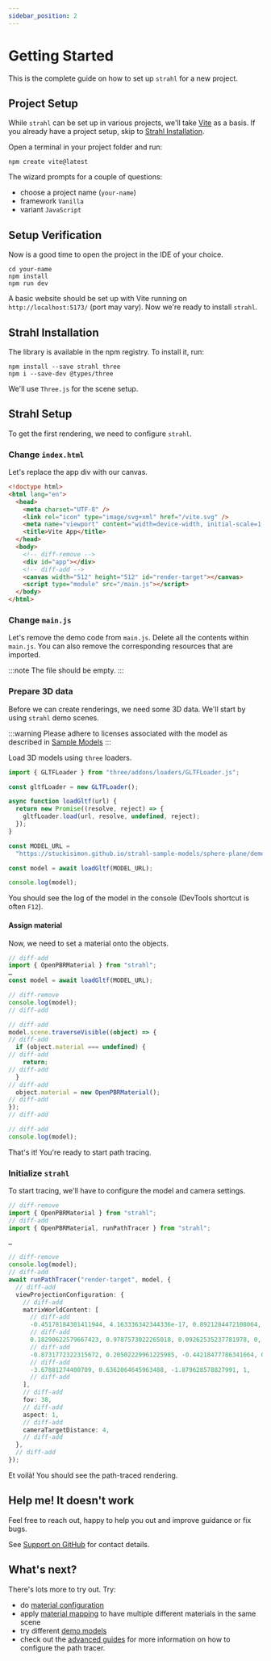 ```yaml
---
sidebar_position: 2
---
```


# Getting Started

This is the complete guide on how to set up `strahl` for a new project.

## Project Setup

While `strahl` can be set up in various projects, we'll take [Vite](https://vitejs.dev/) as a basis. If you already have a project setup, skip to [Strahl Installation](#strahl-installation).

Open a terminal in your project folder and run:

```
npm create vite@latest
```

The wizard prompts for a couple of questions:

- choose a project name (`your-name`)
- framework `Vanilla`
- variant `JavaScript`

## Setup Verification

Now is a good time to open the project in the IDE of your choice.

```
cd your-name
npm install
npm run dev
```

A basic website should be set up with Vite running on `http://localhost:5173/` (port may vary). Now we're ready to install `strahl`.

## Strahl Installation

The library is available in the npm registry. To install it, run:

```
npm install --save strahl three
npm i --save-dev @types/three
```

We'll use `Three.js` for the scene setup.

## Strahl Setup

To get the first rendering, we need to configure `strahl`.

### Change `index.html`

Let's replace the app div with our canvas.

```html title="index.html"
<!doctype html>
<html lang="en">
  <head>
    <meta charset="UTF-8" />
    <link rel="icon" type="image/svg+xml" href="/vite.svg" />
    <meta name="viewport" content="width=device-width, initial-scale=1.0" />
    <title>Vite App</title>
  </head>
  <body>
    <!-- diff-remove -->
    <div id="app"></div>
    <!-- diff-add -->
    <canvas width="512" height="512" id="render-target"></canvas>
    <script type="module" src="/main.js"></script>
  </body>
</html>
```

### Change `main.js`

Let's remove the demo code from `main.js`. Delete all the contents within `main.js`. You can also remove the corresponding resources that are imported.

:::note
The file should be empty.
:::

### Prepare 3D data

Before we can create renderings, we need some 3D data. We'll start by using `strahl` demo scenes.

:::warning
Please adhere to licenses associated with the model as described in [Sample Models](https://stuckisimon.github.io/strahl-sample-models/)
:::

Load 3D models using `three` loaders.

```ts title="main.js"
import { GLTFLoader } from "three/addons/loaders/GLTFLoader.js";

const gltfLoader = new GLTFLoader();

async function loadGltf(url) {
  return new Promise((resolve, reject) => {
    gltfLoader.load(url, resolve, undefined, reject);
  });
}

const MODEL_URL =
  "https://stuckisimon.github.io/strahl-sample-models/sphere-plane/demo1.glb";

const model = await loadGltf(MODEL_URL);

console.log(model);
```

You should see the log of the model in the console (DevTools shortcut is often `F12`).

#### Assign material

Now, we need to set a material onto the objects.

```ts title="main.js"
// diff-add
import { OpenPBRMaterial } from "strahl";
…
const model = await loadGltf(MODEL_URL);

// diff-remove
console.log(model);
// diff-add

// diff-add
model.scene.traverseVisible((object) => {
// diff-add
  if (object.material === undefined) {
// diff-add
    return;
// diff-add
  }
// diff-add
  object.material = new OpenPBRMaterial();
// diff-add
});
// diff-add

// diff-add
console.log(model);
```

That's it! You're ready to start path tracing.

### Initialize `strahl`

To start tracing, we'll have to configure the model and camera settings.

```ts title="main.js"
// diff-remove
import { OpenPBRMaterial } from "strahl";
// diff-add
import { OpenPBRMaterial, runPathTracer } from "strahl";

…

// diff-remove
console.log(model);
// diff-add
await runPathTracer("render-target", model, {
  // diff-add
  viewProjectionConfiguration: {
    // diff-add
    matrixWorldContent: [
      // diff-add
      -0.45178184301411944, 4.163336342344336e-17, 0.8921284472108064, 0,
      // diff-add
      0.18290622579667423, 0.9787573022265018, 0.09262535237781978, 0,
      // diff-add
      -0.8731772322315672, 0.20502229961225985, -0.44218477786341664, 0,
      // diff-add
      -3.67881274400709, 0.6362064645963488, -1.879628578827991, 1,
      // diff-add
    ],
    // diff-add
    fov: 38,
    // diff-add
    aspect: 1,
    // diff-add
    cameraTargetDistance: 4,
    // diff-add
  },
  // diff-add
});
```

Et voilà! You should see the path-traced rendering.

## Help me! It doesn't work

Feel free to reach out, happy to help you out and improve guidance or fix bugs.

See [Support on GitHub](https://github.com/StuckiSimon/strahl?tab=readme-ov-file#support) for contact details.

## What's next?

There's lots more to try out. Try:

- do [material configuration](./material/)
- apply [material mapping](./techniques/material-mapping) to have multiple different materials in the same scene
- try different [demo models](https://github.com/StuckiSimon/strahl-sample-models)
- check out the [advanced guides](/docs/category/advanced) for more information on how to configure the path tracer.
